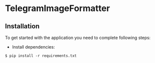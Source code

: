 # TelegramImageFormatter

## Installation

To get started with the application you need to complete following steps:

- Install dependencies:

```shell
$ pip install -r requirements.txt
```
